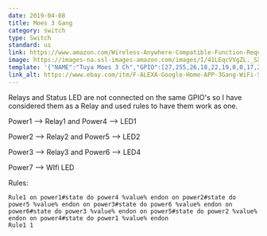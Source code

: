 ```yaml
---
date: 2019-04-08
title: Moes 3 Gang 
category: switch
type: Switch
standard: us
link: https://www.amazon.com/Wireless-Anywhere-Compatible-Function-Required/dp/B07BM1JJDC
image: https://images-na.ssl-images-amazon.com/images/I/41LEqcVVgZL._SX679_.jpg
template: '{"NAME":"Tuya Moes 3 Ch","GPIO":[27,255,26,18,22,19,0,0,17,21,25,23,24],"FLAG":0,"BASE":18}' 
link_alt: https://www.ebay.com/itm/F-ALEXA-Google-Home-APP-3Gang-WiFi-Smart-Panel-Touch-Switch-Remote-Control-Touch/132661136526
---
```


Relays and Status LED are not connected on the same GPIO's so I have considered them as a Relay and used rules to have them work as one.

Power1 --> Relay1 and Power4 --> LED1

Power2 --> Relay2 and Power5 --> LED2

Power3 --> Relay3 and Power6 --> LED4

Power7 --> WIfi LED

Rules: 
```
Rule1 on power1#state do power4 %value% endon on power2#state do power5 %value% endon on power3#state do power6 %value% endon on power6#state do power3 %value% endon on power5#state do power2 %value% endon on power4#state do power1 %value% endon
Rule1 1
```


